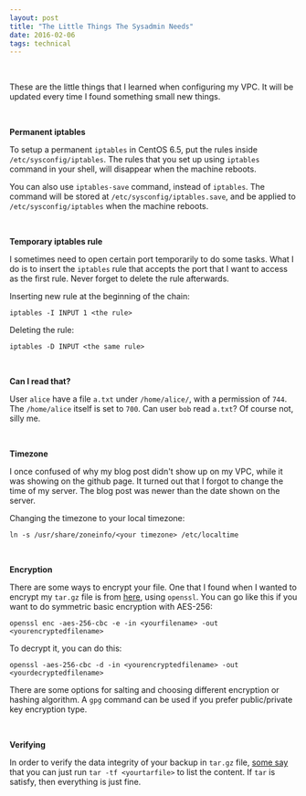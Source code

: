 ```yaml
---
layout: post
title: "The Little Things The Sysadmin Needs"
date: 2016-02-06
tags: technical
---
```

<br/>

These are the little things that I learned when configuring my VPC. It will be updated every time I found something small new things.

<br/>

**Permanent iptables**

To setup a permanent `iptables` in CentOS 6.5, put the rules inside `/etc/sysconfig/iptables`. The rules that you set up using `iptables` command in your shell, will disappear when the machine reboots. 

You can also use `iptables-save` command, instead of `iptables`. The command will be stored at `/etc/sysconfig/iptables.save`, and be applied to `/etc/sysconfig/iptables` when the machine reboots.

<br/>

**Temporary iptables rule**

I sometimes need to open certain port temporarily to do some tasks. What I do is to insert the `iptables` rule that accepts the port that I want to access as the first rule. Never forget to delete the rule afterwards.

Inserting new rule at the beginning of the chain:

`iptables -I INPUT 1 <the rule>`

Deleting the rule:

`iptables -D INPUT <the same rule>`

<br/>

**Can I read that?**

User `alice` have a file `a.txt` under `/home/alice/`, with a permission of `744`. The `/home/alice` itself is set to `700`. Can user `bob` read `a.txt`? Of course not, silly me.

<br/>

**Timezone**

I once confused of why my blog post didn't show up on my VPC, while it was showing on the github page. It turned out that I forgot to change the time of my server. The blog post was newer than the date shown on the server. 

Changing the timezone to your local timezone:

`ln -s /usr/share/zoneinfo/<your timezone> /etc/localtime`

<br/>

**Encryption**

There are some ways to encrypt your file. One that I found when I wanted to encrypt my `tar.gz` file is from [here](http://superuser.com/questions/162624/how-to-password-protect-gzip-files-on-the-command-line), using `openssl`. You can go like this if you want to do symmetric basic encryption with AES-256:

`openssl enc -aes-256-cbc -e -in <yourfilename> -out <yourencryptedfilename>`

To decrypt it, you can do this:

`openssl -aes-256-cbc -d -in <yourencryptedfilename> -out <yourdecryptedfilename>`

There are some options for salting and choosing different encryption or hashing algorithm. A `gpg` command can be used if you prefer public/private key encryption type.

<br/>

**Verifying**

In order to verify the data integrity of your backup in `tar.gz` file, [some say](http://stackoverflow.com/questions/2001709/how-to-check-if-a-unix-tar-gz-file-is-a-valid-file-without-uncompressing) that you can just run `tar -tf <yourtarfile>` to list the content. If `tar` is satisfy, then everything is just fine.

<br/>



